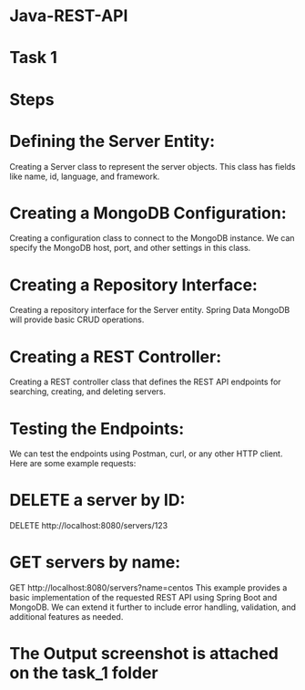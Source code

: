 # Java-REST-API
# Task 1 
# Steps
# Defining the Server Entity:
Creating a Server class to represent the server objects. This class has fields like name, id, language, and framework. 

# Creating a MongoDB Configuration:
Creating a configuration class to connect to the MongoDB instance. We can specify the MongoDB host, port, and other settings in this class.

# Creating a Repository Interface:
Creating a repository interface for the Server entity. Spring Data MongoDB will provide basic CRUD operations.

# Creating a REST Controller:
Creating a REST controller class that defines the REST API endpoints for searching, creating, and deleting servers.

# Testing the Endpoints:
We can test the endpoints using Postman, curl, or any other HTTP client. Here are some example requests:

# DELETE a server by ID:
DELETE http://localhost:8080/servers/123
# GET servers by name:
GET http://localhost:8080/servers?name=centos
This example provides a basic implementation of the requested REST API using Spring Boot and MongoDB. We can extend it further to include error handling, validation, and additional features as needed.

# The Output screenshot is attached on the task_1 folder
